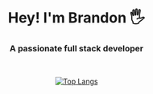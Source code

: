 <h1 align="center">Hey! I'm Brandon 🖐</h1>

<div align="center">
<h3 >A passionate full stack developer</h3><br>
  
[![Top Langs](https://github-readme-stats.vercel.app/api/top-langs/?username=cesar-brandon&layout=donut-vertical&theme=blueberry#gh-dark-mode-only)](https://github.com/anuraghazra/github-readme-stats)
